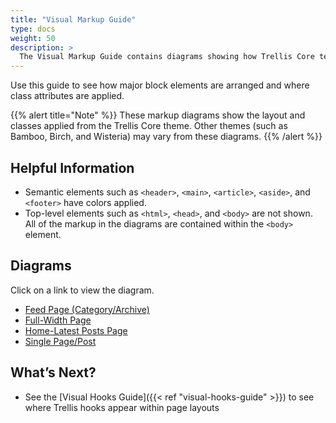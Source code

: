 ```yaml
---
title: "Visual Markup Guide"
type: docs
weight: 50
description: >
  The Visual Markup Guide contains diagrams showing how Trellis Core templates render pages in a WordPress site.  
---
```

Use this guide to see how major block elements are arranged and where class attributes are applied.

{{% alert title="Note" %}}
These markup diagrams show the layout and classes applied from the Trellis Core theme. Other themes (such as Bamboo, Birch, and Wisteria) may vary from these diagrams.
{{% /alert %}}

## Helpful Information

- Semantic elements such as `<header>`, `<main>`, `<article>`, `<aside>`, and `<footer>` have colors applied.
- Top-level elements such as `<html>`, `<head>`, and `<body>` are not shown. All of the markup in the diagrams are contained within the `<body>` element.

## Diagrams

Click on a link to view the diagram.

- [Feed Page (Category/Archive)](Trellis-Visual-Markup-Guide-Feed.png)
- [Full-Width Page](Trellis-Visual-Markup-Guide-Full-Width-Page.png)
- [Home-Latest Posts Page](Trellis-Visual-Markup-Guide-Latest-Posts.png)
- [Single Page/Post](Trellis-Visual-Markup-Guide-Single.png)

## What’s Next?

- See the [Visual Hooks Guide]({{< ref "visual-hooks-guide" >}}) to see where Trellis hooks appear within page layouts